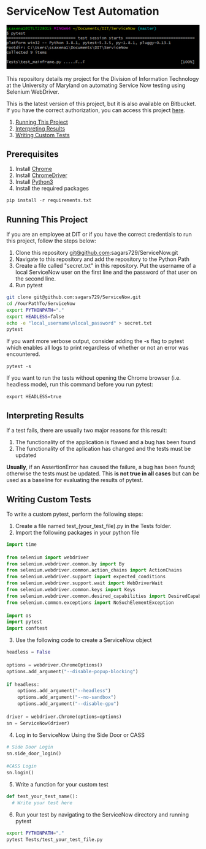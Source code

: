 # ServiceNow Test Automation

<p align="center">
  <img src="/pytest_terminal.png" alt="Terminal Output"/>
</p>

This repository details my project for the Division of Information Technology at the University of Maryland on automating Service Now testing using Selenium WebDriver. 

This is the latest version of this project, but it is also available on Bitbucket. If you have the correct authorization, you can access this project [here](https://bitbucket.umd.edu/projects/SOFTWAREDEVELOPMENTSUPPORT/repos/servicenowautomation/browse).

1. [Running This Project](#Running-This-Project)
2. [Interpreting Results](#Interpreting-Results)
3. [Writing Custom Tests](#Writing-Custom-Tests)

## Prerequisites

1. Install [Chrome](https://www.google.com/chrome/)
2. Install [ChromeDriver](https://chromedriver.chromium.org/getting-started)
3. Install [Python3](https://www.python.org/downloads/)
4. Install the required packages 
```python
pip install -r requirements.txt
```

## Running This Project

If you are an employee at DIT or if you have the correct credentials to run this project, follow the steps below:

1. Clone this repository git@github.com:sagars729/ServiceNow.git
2. Navigate to this repository and add the repository to the Python Path
3. Create a file called "secret.txt" in this repository. Put the username of a local ServiceNow user on the first line and the password of that user on the second line.
4. Run pytest

```bash
git clone git@github.com:sagars729/ServiceNow.git
cd /YourPathTo/ServiceNow
export PYTHONPATH="."
export HEADLESS=false
echo -e "local_username\nlocal_password" > secret.txt
pytest
```

If you want more verbose output, consider adding the -s flag to pytest which enables all logs to print regardless of whether or not an error was encountered.

`pytest -s`

If you want to run the tests without opening the Chrome browser (i.e. headless mode), run this command before you run pytest:

`export HEADLESS=true`

## Interpreting Results

If a test fails, there are usually two major reasons for this result:

1. The functionality of the application is flawed and a bug has been found
2. The functionality of the aplication has changed and the tests must be updated

**Usually**, if an AssertionError has caused the failure, a bug has been found; otherwise the tests must be updated. This **is not true in all cases** but can be used as a baseline for evaluating the results of pytest. 

## Writing Custom Tests

To write a custom pytest, perform the following steps:

1. Create a file named test_(your_test_file).py in the Tests folder.
2. Import the following packages in your python file

```python
import time

from selenium import webdriver
from selenium.webdriver.common.by import By
from selenium.webdriver.common.action_chains import ActionChains
from selenium.webdriver.support import expected_conditions
from selenium.webdriver.support.wait import WebDriverWait
from selenium.webdriver.common.keys import Keys
from selenium.webdriver.common.desired_capabilities import DesiredCapabilities
from selenium.common.exceptions import NoSuchElementException

import os
import pytest
import conftest
```

3. Use the following code to create a ServiceNow object

```python
headless = False

options = webdriver.ChromeOptions()
options.add_argument("--disable-popup-blocking")

if headless:
    options.add_argument("--headless")
    options.add_argument("--no-sandbox")
    options.add_argument("--disable-gpu")
    
driver = webdriver.Chrome(options=options)
sn = ServiceNow(driver)
```

4. Log in to ServiceNow Using the Side Door or CASS
```python
# Side Door Login
sn.side_door_login()

#CASS Login
sn.login()
```

5. Write a function for your custom test
```python
def test_your_test_name():
  # Write your test here
```

6. Run your test by navigating to the ServiceNow directory and running pytest
```bash
export PYTHONPATH="."
pytest Tests/test_your_test_file.py
```
